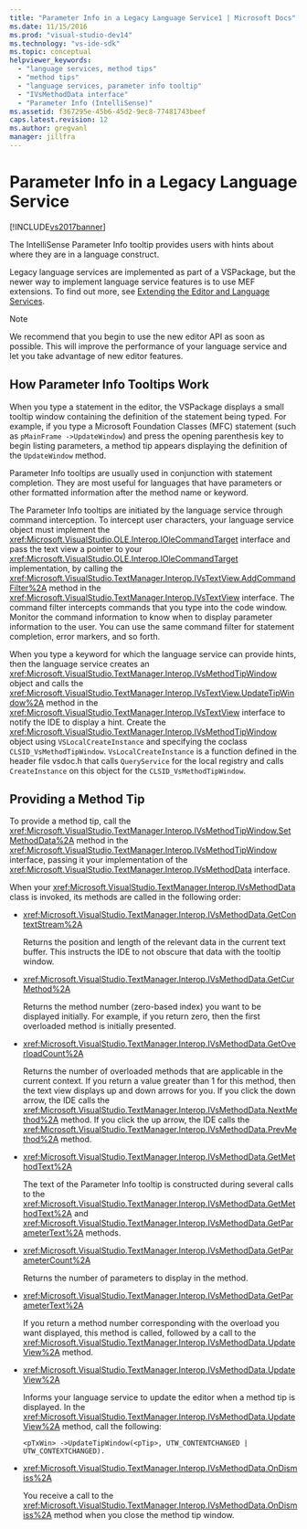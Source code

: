 ```yaml
---
title: "Parameter Info in a Legacy Language Service1 | Microsoft Docs"
ms.date: 11/15/2016
ms.prod: "visual-studio-dev14"
ms.technology: "vs-ide-sdk"
ms.topic: conceptual
helpviewer_keywords: 
  - "language services, method tips"
  - "method tips"
  - "language services, parameter info tooltip"
  - "IVsMethodData interface"
  - "Parameter Info (IntelliSense)"
ms.assetid: f367295e-45b6-45d2-9ec8-77481743beef
caps.latest.revision: 12
ms.author: gregvanl
manager: jillfra
---
```

# Parameter Info in a Legacy Language Service
[!INCLUDE[vs2017banner](../../includes/vs2017banner.md)]

The IntelliSense Parameter Info tooltip provides users with hints about where they are in a language construct.  
  
 Legacy language services are implemented as part of a VSPackage, but the newer way to implement language service features is to use MEF extensions. To find out more, see [Extending the Editor and Language Services](../../extensibility/extending-the-editor-and-language-services.md).  
  
> [!NOTE]
>  We recommend that you begin to use the new editor API as soon as possible. This will improve the performance of your language service and let you take advantage of new editor features.  
  
## How Parameter Info Tooltips Work  
 When you type a statement in the editor, the VSPackage displays a small tooltip window containing the definition of the statement being typed. For example, if you type a Microsoft Foundation Classes (MFC) statement (such as `pMainFrame ->UpdateWindow`) and press the opening parenthesis key to begin listing parameters, a method tip appears displaying the definition of the `UpdateWindow` method.  
  
 Parameter Info tooltips are usually used in conjunction with statement completion. They are most useful for languages that have parameters or other formatted information after the method name or keyword.  
  
 The Parameter Info tooltips are initiated by the language service through command interception. To intercept user characters, your language service object must implement the <xref:Microsoft.VisualStudio.OLE.Interop.IOleCommandTarget> interface and pass the text view a pointer to your <xref:Microsoft.VisualStudio.OLE.Interop.IOleCommandTarget> implementation, by calling the <xref:Microsoft.VisualStudio.TextManager.Interop.IVsTextView.AddCommandFilter%2A> method in the <xref:Microsoft.VisualStudio.TextManager.Interop.IVsTextView> interface. The command filter intercepts commands that you type into the code window. Monitor the command information to know when to display parameter information to the user. You can use the same command filter for statement completion, error markers, and so forth.  
  
 When you type a keyword for which the language service can provide hints, then the language service creates an <xref:Microsoft.VisualStudio.TextManager.Interop.IVsMethodTipWindow> object and calls the <xref:Microsoft.VisualStudio.TextManager.Interop.IVsTextView.UpdateTipWindow%2A> method in the <xref:Microsoft.VisualStudio.TextManager.Interop.IVsTextView> interface to notify the IDE to display a hint. Create the <xref:Microsoft.VisualStudio.TextManager.Interop.IVsMethodTipWindow> object using `VSLocalCreateInstance` and specifying the coclass `CLSID_VsMethodTipWindow`. `VsLocalCreateInstance` is a function defined in the header file vsdoc.h that calls `QueryService` for the local registry and calls `CreateInstance` on this object for the `CLSID_VsMethodTipWindow`.  
  
## Providing a Method Tip  
 To provide a method tip, call the <xref:Microsoft.VisualStudio.TextManager.Interop.IVsMethodTipWindow.SetMethodData%2A> method in the <xref:Microsoft.VisualStudio.TextManager.Interop.IVsMethodTipWindow> interface, passing it your implementation of the <xref:Microsoft.VisualStudio.TextManager.Interop.IVsMethodData> interface.  
  
 When your <xref:Microsoft.VisualStudio.TextManager.Interop.IVsMethodData> class is invoked, its methods are called in the following order:  
  
- <xref:Microsoft.VisualStudio.TextManager.Interop.IVsMethodData.GetContextStream%2A>  
  
     Returns the position and length of the relevant data in the current text buffer. This instructs the IDE to not obscure that data with the tooltip window.  
  
- <xref:Microsoft.VisualStudio.TextManager.Interop.IVsMethodData.GetCurMethod%2A>  
  
     Returns the method number (zero-based index) you want to be displayed initially. For example, if you return zero, then the first overloaded method is initially presented.  
  
- <xref:Microsoft.VisualStudio.TextManager.Interop.IVsMethodData.GetOverloadCount%2A>  
  
     Returns the number of overloaded methods that are applicable in the current context. If you return a value greater than 1 for this method, then the text view displays up and down arrows for you. If you click the down arrow, the IDE calls the <xref:Microsoft.VisualStudio.TextManager.Interop.IVsMethodData.NextMethod%2A> method. If you click the up arrow, the IDE calls the <xref:Microsoft.VisualStudio.TextManager.Interop.IVsMethodData.PrevMethod%2A> method.  
  
- <xref:Microsoft.VisualStudio.TextManager.Interop.IVsMethodData.GetMethodText%2A>  
  
     The text of the Parameter Info tooltip is constructed during several calls to the <xref:Microsoft.VisualStudio.TextManager.Interop.IVsMethodData.GetMethodText%2A> and <xref:Microsoft.VisualStudio.TextManager.Interop.IVsMethodData.GetParameterText%2A> methods.  
  
- <xref:Microsoft.VisualStudio.TextManager.Interop.IVsMethodData.GetParameterCount%2A>  
  
     Returns the number of parameters to display in the method.  
  
- <xref:Microsoft.VisualStudio.TextManager.Interop.IVsMethodData.GetParameterText%2A>  
  
     If you return a method number corresponding with the overload you want displayed, this method is called, followed by a call to the <xref:Microsoft.VisualStudio.TextManager.Interop.IVsMethodData.UpdateView%2A> method.  
  
- <xref:Microsoft.VisualStudio.TextManager.Interop.IVsMethodData.UpdateView%2A>  
  
     Informs your language service to update the editor when a method tip is displayed. In the <xref:Microsoft.VisualStudio.TextManager.Interop.IVsMethodData.UpdateView%2A> method, call the following:  
  
    ```  
    <pTxWin> ->UpdateTipWindow(<pTip>, UTW_CONTENTCHANGED | UTW_CONTEXTCHANGED).  
    ```  
  
- <xref:Microsoft.VisualStudio.TextManager.Interop.IVsMethodData.OnDismiss%2A>  
  
     You receive a call to the <xref:Microsoft.VisualStudio.TextManager.Interop.IVsMethodData.OnDismiss%2A> method when you close the method tip window.
